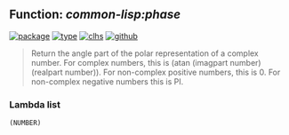 ## Function: ***common-lisp:phase***
[![package](https://img.shields.io/badge/Package-COMMON--LISP-5f9ea0.svg?style=social&colorA=999999)](../) [![type](https://img.shields.io/badge/Type-Function-5f9ea0.svg?style=social&colorA=999999)](../#function) [![clhs](https://img.shields.io/badge/CLHS-PHASE-5f9ea0.svg?style=social&colorA=999999)](http://www.lispworks.com/documentation/HyperSpec/Body/f_phase.htm) [![github](https://img.shields.io/badge/GitHub-View_the_source-5f9ea0.svg?style=social&colorA=999999&logo=github)](https://github.com/sbcl/sbcl/blob/master/src/code/irrat.lisp/) 

> Return the angle part of the polar representation of a complex number.
> For complex numbers, this is (atan (imagpart number) (realpart number)).
> For non-complex positive numbers, this is 0. For non-complex negative
> numbers this is PI.

### Lambda list
```
(NUMBER)
```
